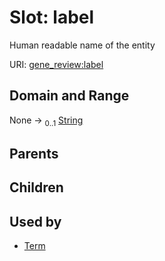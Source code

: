 
# Slot: label

Human readable name of the entity

URI: [gene_review:label](https://w3id.org/ai4curation/gene_review/label)


## Domain and Range

None &#8594;  <sub>0..1</sub> [String](types/String.md)

## Parents


## Children


## Used by

 * [Term](Term.md)
